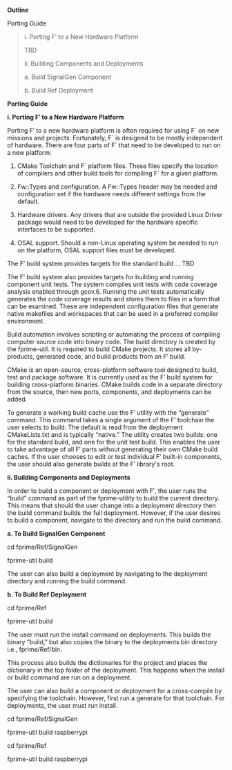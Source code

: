 **Outline**

Porting Guide

> i. Porting F′ to a New Hardware Platform
> 
> TBD
> 
> ii. Building Components and Deployments
> 
> a. Build SignalGen Component
> 
> b. Build Ref Deployment

**Porting Guide**

**i. Porting F′ to a New Hardware Platform**

Porting F′ to a new hardware platform is often required for using F´ on
new missions and projects. Fortunately, F´ is designed to be mostly
independent of hardware. There are four parts of F´ that need to be
developed to run on a new platform:

1.  CMake Toolchain and F´ platform files. These files specify the
    location of compilers and other build tools for compiling F´ for a
    given platform.

2.  Fw::Types and configuration. A Fw::Types header may be needed and
    configuration set if the hardware needs different settings from the
    default.

3.  Hardware drivers. Any drivers that are outside the provided Linux
    Driver package would need to be developed for the hardware specific
    interfaces to be supported.

4.  OSAL support. Should a non-Linux operating system be needed to run
    on the platform, OSAL support files must be developed.

The F′ build system provides targets for the standard build … TBD

The F′ build system also provides targets for building and running
component unit tests. The system compiles unit tests with code coverage
analysis enabled through gcov.6. Running the unit tests automatically
generates the code coverage results and stores them to files in a form
that can be examined. These are independent configuration files that
generate native makefiles and workspaces that can be used in a preferred
compiler environment.

Build automation involves scripting or automating the process of
compiling computer source code into binary code. The build directory is
created by the fprime-util. It is required to build CMake projects. It
stores all by-products, generated code, and build products from an F′
build.

CMake is an open-source, cross-platform software tool designed to build,
test and package software. It is currently used as the F′ build system
for building cross-platform binaries. CMake builds code in a separate
directory from the source, then new ports, components, and deployments
can be added.

To generate a working build cache use the F′ utility with the “generate”
command. This command takes a single argument of the F′ toolchain the
user selects to build. The default is read from the deployment
CMakeLists.txt and is typically “native.” The utility creates two
builds: one for the standard build, and one for the unit test build.
This enables the user to take advantage of all F′ parts without
generating their own CMake build caches. If the user chooses to edit or
test individual F′ built-in components, the user should also generate
builds at the F′ library's root.

**ii. Building Components and Deployments**

In order to build a component or deployment with F′, the user runs the
“build” command as part of the fprime-utility to build the current
directory. This means that should the user change into a deployment
directory then the build command builds the full deployment. However, if
the user desires to build a component, navigate to the directory and run
the build command.

**a. To Build SignalGen Component**

cd fprime/Ref/SignalGen

fprime-util build

The user can also build a deployment by navigating to the deployment
directory and running the build command.

**b. To Build Ref Deployment**

cd fprime/Ref

fprime-util build

The user must run the install command on deployments. This builds the
binary “build,” but also copies the binary to the deployments bin
directory. i.e., fprime/Ref/bin.

This process also builds the dictionaries for the project and places the
dictionary in the top folder of the deployment. This happens when the
install or build command are run on a deployment.

The user can also build a component or deployment for a cross-compile by
specifying the toolchain. However, first run a generate for that
toolchain. For deployments, the user must run install.

cd fprime/Ref/SignalGen

fprime-util build raspberrypi

cd fprime/Ref

fprime-util build raspberrypi
